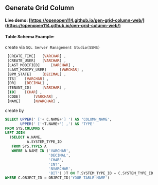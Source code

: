 ##   Generate Grid Column

#### Live demo: [https://openopen114.github.io/gen-grid-column-web/](https://openopen114.github.io/gen-grid-column-web/)



#### Table Schema Example:

create via `SQL Server Management Studio(SSMS)`

```sql
 [CREATE_TIME] 	 [VARCHAR] ,
 [CREATE_USER] 	 [VARCHAR] ,
 [LAST_MODIFIED] 	 [VARCHAR] ,
 [LAST_MODIFY_USER] 	 [VARCHAR] ,
 [BPM_STATE] 	 [DECIMAL] ,
 [TS] 	 [VARCHAR] ,
 [DR] 	 [DECIMAL] ,
 [TENANT_ID] 	 [VARCHAR] ,
 [ID] 	 [CHAR] ,
 [CODE] 	 [VARCHAR] ,
 [NAME] 	 [NVARCHAR] ,
```



create by 

```sql
SELECT UPPER(' ['+ C.NAME+'] ') AS 'COLUMN_NAME',
       UPPER(' ['+T.NAME+'] ,') AS 'TYPE'
FROM SYS.COLUMNS C
LEFT JOIN
  (SELECT A.NAME,
          A.SYSTEM_TYPE_ID
   FROM SYS.TYPES A
   WHERE A.NAME IN ('VARCHAR',
                    'DECIMAL',
                    'CHAR',
                    'INT',
                    'NVARCHAR',
                    'BIT') )T ON T.SYSTEM_TYPE_ID = C.SYSTEM_TYPE_ID 
WHERE C.OBJECT_ID = OBJECT_ID('YOUR-TABLE-NAME')
```

